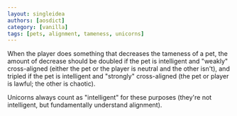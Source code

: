 ```yaml
---
layout: singleidea
authors: [aosdict]
category: [vanilla]
tags: [pets, alignment, tameness, unicorns]
---
```

When the player does something that decreases the tameness of a pet, the amount of decrease should be doubled if the pet is intelligent and "weakly" cross-aligned (either the pet or the player is neutral and the other isn't), and tripled if the pet is intelligent and "strongly" cross-aligned (the pet or player is lawful; the other is chaotic).

Unicorns always count as "intelligent" for these purposes (they're not
intelligent, but fundamentally understand alignment).
